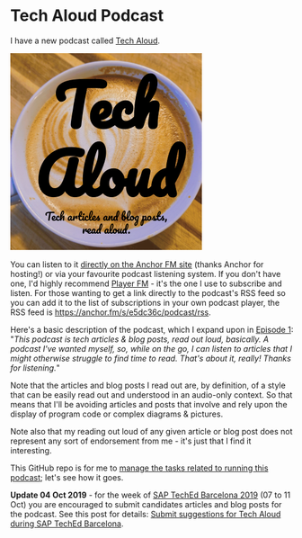 # Tech Aloud Podcast

I have a new podcast called [Tech Aloud](https://anchor.fm/tech-aloud). 

![Tech-Aloud logo](tech-aloud.png)

You can listen to it [directly on the Anchor FM site](https://anchor.fm/tech-aloud/) (thanks Anchor for hosting!) or via your favourite podcast listening system. If you don't have one, I'd highly recommend [Player FM](https://player.fm) - it's the one I use to subscribe and listen. For those wanting to get a link directly to the podcast's RSS feed so you can add it to the list of subscriptions in your own podcast player, the RSS feed is <https://anchor.fm/s/e5dc36c/podcast/rss>.

Here's a basic description of the podcast, which I expand upon in [Episode 1](https://anchor.fm/tech-aloud/episodes/Welcome-to-Tech-Aloud-e5ddsh): "_This podcast is tech articles & blog posts, read out loud, basically. A podcast I've wanted myself, so, while on the go, I can listen to articles that I might otherwise struggle to find time to read. That's about it, really! Thanks for listening._"

Note that the articles and blog posts I read out are, by definition, of a style that can be easily read out and understood in an audio-only context. So that means that I'll be avoiding articles and posts that involve and rely upon the display of program code or complex diagrams & pictures. 

Note also that my reading out loud of any given article or blog post does not represent any sort of endorsement from me - it's just that I find it interesting.

This GitHub repo is for me to [manage the tasks related to running this podcast](https://github.com/qmacro/tech-aloud/projects/1); let's see how it goes.

**Update 04 Oct 2019** - for the week of [SAP TechEd Barcelona 2019](https://events.sap.com/teched-emea/en/home) (07 to 11 Oct) you are encouraged to submit candidates articles and blog posts for the podcast. See this post for details: [Submit suggestions for Tech Aloud during SAP TechEd Barcelona](https://blogs.sap.com/2019/10/04/submit-suggestions-for-tech-aloud-during-sap-teched-barcelona/).
